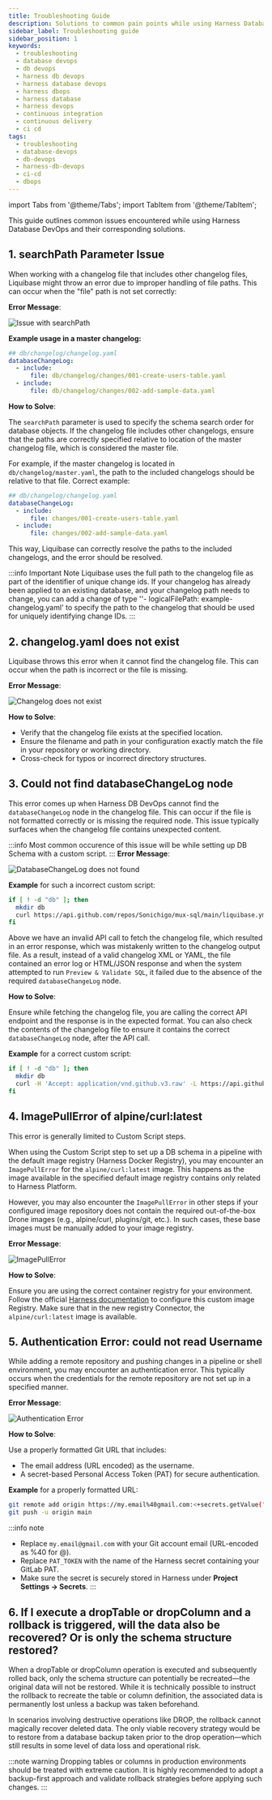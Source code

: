 ```yaml
---
title: Troubleshooting Guide
description: Solutions to common pain points while using Harness Database DevOps.
sidebar_label: Troubleshooting guide
sidebar_position: 1
keywords:
  - troubleshooting
  - database devops
  - db devops
  - harness db devops
  - harness database devops
  - harness dbops
  - harness database
  - harness devops
  - continuous integration
  - continuous delivery
  - ci cd
tags:
  - troubleshooting
  - database-devops
  - db-devops
  - harness-db-devops
  - ci-cd
  - dbops
---
```

import Tabs from '@theme/Tabs';
import TabItem from '@theme/TabItem';

This guide outlines common issues encountered while using Harness Database DevOps and their corresponding solutions.


## 1. searchPath Parameter Issue
 
When working with a changelog file that includes other changelog files, Liquibase might throw an error due to improper handling of file paths. This can occur when the "file" path is not set correctly: 

**Error Message**:

![Issue with searchPath](./static/db-devops-issue-search-path.png)

**Example usage in a master changelog:**
```yaml
## db/changelog/changelog.yaml
databaseChangeLog:
  - include:
      file: db/changelog/changes/001-create-users-table.yaml
  - include:
      file: db/changelog/changes/002-add-sample-data.yaml
```

**How to Solve**:

The `searchPath` parameter is used to specify the schema search order for database objects. If the changelog file includes other changelogs, ensure that the paths are correctly specified relative to location of the master changelog file, which is considered the master file. 

For example, if the master changelog is located in `db/changelog/master.yaml`, the path to the included changelogs should be relative to that file. Correct example:

```yaml
## db/changelog/changelog.yaml
databaseChangeLog:
  - include:
      file: changes/001-create-users-table.yaml
  - include:
      file: changes/002-add-sample-data.yaml
```
This way, Liquibase can correctly resolve the paths to the included changelogs, and the error should be resolved.

:::info Important Note
Liquibase uses the full path to the changelog file as part of the identifier of unique change ids. If your changelog has already been applied to an existing database, and your changelog path needs to change, you can add a change of type ''- logicalFilePath: example-changelog.yaml' to specify the path to the changelog that should be used for uniquely identifying change IDs.
:::

## 2. changelog.yaml does not exist

Liquibase throws this error when it cannot find the changelog file. This can occur when the path is incorrect or the file is missing.

**Error Message**:

![Changelog does not exist](./static/db-devops-no-changelog.png)

**How to Solve**:
- Verify that the changelog file exists at the specified location.
- Ensure the filename and path in your configuration exactly match the file in your repository or working directory.
- Cross-check for typos or incorrect directory structures.

## 3. Could not find databaseChangeLog node

This error comes up when Harness DB DevOps cannot find the `databaseChangeLog` node in the changelog file. This can occur if the file is not formatted correctly or is missing the required node. This issue typically surfaces when the changelog file contains unexpected content. 

:::info
Most common occurence of this issue will be while setting up DB Schema with a custom script.
:::
**Error Message**:

![DatabaseChangeLog does not found](./static/db-devops-no-database-changelog.png)

**Example** for such a incorrect custom script:

```sh
if [ ! -d "db" ]; then
  mkdir db
  curl https://api.github.com/repos/Sonichigo/mux-sql/main/liquibase.yml -o db/changelog.yml
fi
```

Above we have an invalid API call to fetch the changelog file, which resulted in an error response, which was mistakenly written to the changelog output file. As a result, instead of a valid changelog XML or YAML, the file contained an error log or HTML/JSON response and when the system attempted to run `Preview & Validate SQL`, it failed due to the absence of the required `databaseChangeLog` node.

**How to Solve**:

Ensure while fetching the changelog file, you are calling the correct API endpoint and the response is in the expected format. You can also check the contents of the changelog file to ensure it contains the correct `databaseChangeLog` node, after the API call. 

**Example** for a correct custom script:
```sh
if [ ! -d "db" ]; then
  mkdir db
  curl -H 'Accept: application/vnd.github.v3.raw' -L https://api.github.com/repos/Sonichigo/mux-sql/contents/liquibase.yml?ref=main -o db/changelog.yml
fi
```

## 4.  ImagePullError of alpine/curl:latest

This error is generally limited to Custom Script steps. 

When using the Custom Script step to set up a DB schema in a pipeline with the default image registry (Harness Docker Registry), you may encounter an `ImagePullError` for the `alpine/curl:latest` image. This happens as the image available in the specified default image registry contains only related to Harness Platform.

However, you may also encounter the `ImagePullError` in other steps if your configured image repository does not contain the required out-of-the-box Drone images (e.g., alpine/curl, plugins/git, etc.). In such cases, these base images must be manually added to your image registry.

**Error Message**:

![ImagePullError](./static/db-devops-imagepull-error.png)

**How to Solve**:

Ensure you are using the correct container registry for your environment. Follow the official [Harness documentation](https://developer.harness.io/docs/platform/connectors/cloud-providers/ref-cloud-providers/docker-registry-connector-settings-reference/) to configure this custom image Registry. Make sure that in the new registry Connector, the `alpine/curl:latest` image is available.

## 5. Authentication Error: could not read Username

While adding a remote repository and pushing changes in a pipeline or shell environment, you may encounter an authentication error. This typically occurs when the credentials for the remote repository are not set up in a specified manner.

**Error Message**:

![Authentication Error](./static/db-devops-authentication-error.png)

**How to Solve**:

Use a properly formatted Git URL that includes:

- The email address (URL encoded) as the username.
- A secret-based Personal Access Token (PAT) for secure authentication.

**Example** for a properly formatted URL:
```sh
git remote add origin https://my.email%40gmail.com:<+secrets.getValue("PAT_TOKEN")>@gitlab.com/<John_Doe>/changelog.git
git push -u origin main
```
:::info note
- Replace `my.email@gmail.com` with your Git account email (URL-encoded as %40 for @).
- Replace `PAT_TOKEN` with the name of the Harness secret containing your GitLab PAT.
- Make sure the secret is securely stored in Harness under **Project Settings → Secrets**.
:::

## 6. If I execute a dropTable or dropColumn and a rollback is triggered, will the data also be recovered? Or is only the schema structure restored?
When a dropTable or dropColumn operation is executed and subsequently rolled back, only the schema structure can potentially be recreated—the original data will not be restored. While it is technically possible to instruct the rollback to recreate the table or column definition, the associated data is permanently lost unless a backup was taken beforehand.

In scenarios involving destructive operations like DROP, the rollback cannot magically recover deleted data. The only viable recovery strategy would be to restore from a database backup taken prior to the drop operation—which still results in some level of data loss and operational risk.

:::note warning
Dropping tables or columns in production environments should be treated with extreme caution. It is highly recommended to adopt a backup-first approach and validate rollback strategies before applying such changes.
:::